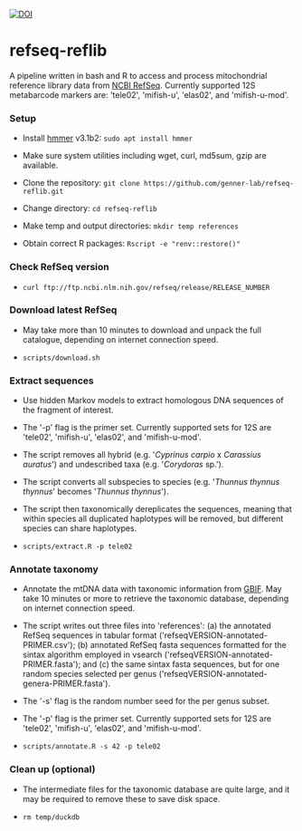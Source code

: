 [![DOI](https://zenodo.org/badge/xxx.svg)](https://zenodo.org/badge/latestdoi/xxx)

# refseq-reflib
A pipeline written in bash and R to access and process mitochondrial reference library data from [NCBI RefSeq](https://www.ncbi.nlm.nih.gov/refseq/). Currently supported 12S metabarcode markers are: 'tele02', 'mifish-u', 'elas02', and 'mifish-u-mod'.

### Setup

* Install [hmmer](http://hmmer.org/) v3.1b2: `sudo apt install hmmer`

* Make sure system utilities including wget, curl, md5sum, gzip are available.

* Clone the repository: `git clone https://github.com/genner-lab/refseq-reflib.git`

* Change directory: `cd refseq-reflib`

* Make temp and output directories: `mkdir temp references`

* Obtain correct R packages: `Rscript -e "renv::restore()"`

### Check RefSeq version

* `curl ftp://ftp.ncbi.nlm.nih.gov/refseq/release/RELEASE_NUMBER`

### Download latest RefSeq

* May take more than 10 minutes to download and unpack the full catalogue, depending on internet connection speed.

* `scripts/download.sh`

### Extract sequences

* Use hidden Markov models to extract homologous DNA sequences of the fragment of interest.

* The '-p' flag is the primer set. Currently supported sets for 12S are 'tele02', 'mifish-u', 'elas02', and 'mifish-u-mod'.

* The script removes all hybrid (e.g. '_Cyprinus carpio_ x _Carassius auratus_') and undescribed taxa (e.g. '_Corydoras_ sp.').

* The script converts all subspecies to species (e.g. '_Thunnus thynnus thynnus_' becomes '_Thunnus thynnus_').

* The script then taxonomically dereplicates the sequences, meaning that within species all duplicated haplotypes will be removed, but different species can share haplotypes.

* `scripts/extract.R -p tele02`

### Annotate taxonomy

* Annotate the mtDNA data with taxonomic information from [GBIF](https://www.gbif.org/). May take 10 minutes or more to retrieve the taxonomic database, depending on internet connection speed.

* The script writes out three files into 'references': (a) the annotated RefSeq sequences in tabular format ('refseqVERSION-annotated-PRIMER.csv'); (b) annotated RefSeq fasta sequences formatted for the sintax algorithm employed in vsearch ('refseqVERSION-annotated-PRIMER.fasta'); and (c) the same sintax fasta sequences, but for one random species selected per genus ('refseqVERSION-annotated-genera-PRIMER.fasta'). 

* The '-s' flag is the random number seed for the per genus subset.

* The '-p' flag is the primer set. Currently supported sets for 12S are 'tele02', 'mifish-u', 'elas02', and 'mifish-u-mod'.

* `scripts/annotate.R -s 42 -p tele02`

### Clean up (optional)

* The intermediate files for the taxonomic database are quite large, and it may be required to remove these to save disk space.

* `rm temp/duckdb`
